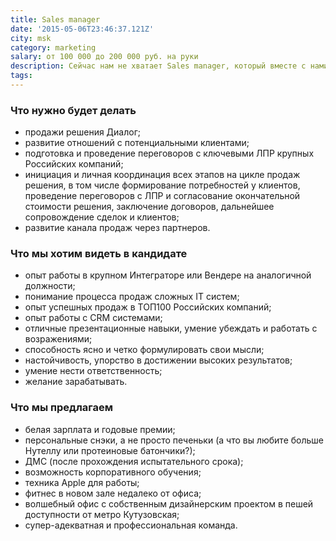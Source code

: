 ```yaml
---
title: Sales manager
date: '2015-05-06T23:46:37.121Z'
city: msk
category: marketing
salary: от 100 000 до 200 000 руб. на руки
description: Сейчас нам не хватает Sales manager, который вместе с нами будет работать над созданием лучшего корпоративного мессенджера.
tags:
---
```


### Что нужно будет делать

- продажи решения Диалог;
- развитие отношений с потенциальными клиентами;
- подготовка и проведение переговоров с ключевыми ЛПР крупных Российских компаний;
- инициация и личная координация всех этапов на цикле продаж решения, в том числе формирование потребностей у клиентов, проведение переговоров с ЛПР и согласование окончательной стоимости решения, заключение договоров, дальнейшее сопровождение сделок и клиентов;
- развитие канала продаж через партнеров.

### Что мы хотим видеть в кандидате

- опыт работы в крупном Интеграторе или Вендере на аналогичной должности;
- понимание процесса продаж сложных IT систем;
- опыт успешных продаж в ТОП100 Российских компаний;
- опыт работы c СRM системами;
- отличные презентационные навыки, умение убеждать и работать с возражениями;
- способность ясно и четко формулировать свои мысли;
- настойчивость, упорство в достижении высоких результатов;
- умение нести ответственность;
- желание зарабатывать.

### Что мы предлагаем

- белая зарплата и годовые премии;
- персональные снэки, а не просто печеньки (а что вы любите больше Нутеллу или протеиновые батончики?);
- ДМС (после прохождения испытательного срока);
- возможность корпоративного обучения;
- техника Apple для работы;
- фитнес в новом зале недалеко от офиса;
- волшебный офис с собственным дизайнерским проектом в пешей доступности от метро Кутузовская;
- супер-адекватная и профессиональная команда.
